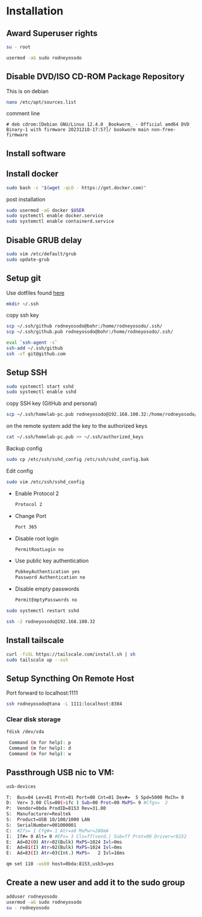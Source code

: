 # Installation

## Award Superuser rights

```bash
su - root
```

```bash
usermod -aG sudo rodneyosodo
```

## Disable DVD/ISO CD-ROM Package Repository

This is on debian

```bash
nano /etc/apt/sources.list
```

comment line

```list
# deb cdrom:[Debian GNU/Linux 12.4.0 _Bookworm_ - Official amd64 DVD Binary-1 with firmware 20231210-17:57]/ bookworm main non-free-firmware
```

## Install software

## Install docker

```bash
sudo bash -c "$(wget -qLO - https://get.docker.com)"
```

post installation

```bash
sudo usermod -aG docker $USER
sudo systemctl enable docker.service
sudo systemctl enable containerd.service
```

## Disable GRUB delay

```bash
sudo vim /etc/default/grub
sudo update-grub
```

## Setup git

Use dotfiles found [here](https://github.com/rodneyosodo/dotfiles/tree/main/config)

```bash
mkdir ~/.ssh
```

copy ssh key

```bash
scp ~/.ssh/github rodneyosodo@bohr:/home/rodneyosodo/.ssh/
scp ~/.ssh/github.pub rodneyosodo@bohr:/home/rodneyosodo/.ssh/
```

```bash
eval `ssh-agent -s`
ssh-add ~/.ssh/github
ssh -vT git@github.com
```

## Setup SSH

```bash
sudo systemctl start sshd
sudo systemctl enable sshd
```

copy SSH key (GitHub and personal)

```bash
scp ~/.ssh/homelab-pc.pub rodneyosodo@192.168.100.32:/home/rodneyosodo/.ssh/
```

on the remote system add the key to the authorized keys

```bash
cat ~/.ssh/homelab-pc.pub >> ~/.ssh/authorized_keys
```

Backup config

```bash
sudo cp /etc/ssh/sshd_config /etc/ssh/sshd_config.bak
```

Edit config

```bash
sudo vim /etc/ssh/sshd_config
```

- Enable Protocol 2

  ```bash
  Protocol 2
  ```

- Change Port

  ```bash
  Port 365
  ```

- Disable root login

  ```bash
  PermitRootLogin no
  ```

- Use public key authentication

  ```bash
  PubkeyAuthentication yes
  Password Authentication no
  ```

- Disable empty passwords

  ```bash
  PermitEmptyPasswords no
  ```

```bash
sudo systemctl restart sshd
```

```bash
ssh -2 rodneyosodo@192.168.100.32
```

## Install tailscale

```bash
curl -fsSL https://tailscale.com/install.sh | sh
sudo tailscale up --ssh
```

## Setup Syncthing On Remote Host

Port forward to localhost:1111

```bash
ssh rodneyosodo@tana -L 1111:localhost:8384
```

### Clear disk storage

```bash
fdisk /dev/sda
```

```bash
 Command (m for help): p
 Command (m for help): d
 Command (m for help): w
```

## Passthrough USB nic to VM:

```bash
usb-devices
```

```bash
T:  Bus=04 Lev=01 Prnt=01 Port=00 Cnt=01 Dev#=  5 Spd=5000 MxCh= 0
D:  Ver= 3.00 Cls=00(>ifc ) Sub=00 Prot=00 MxPS= 9 #Cfgs=  2
P:  Vendor=0bda ProdID=8153 Rev=31.00
S:  Manufacturer=Realtek
S:  Product=USB 10/100/1000 LAN
S:  SerialNumber=001000001
C:  #Ifs= 1 Cfg#= 1 Atr=a0 MxPwr=288mA
I:  If#= 0 Alt= 0 #EPs= 3 Cls=ff(vend.) Sub=ff Prot=00 Driver=r8152
E:  Ad=02(O) Atr=02(Bulk) MxPS=1024 Ivl=0ms
E:  Ad=81(I) Atr=02(Bulk) MxPS=1024 Ivl=0ms
E:  Ad=83(I) Atr=03(Int.) MxPS=   2 Ivl=16ms
```

```bash
qm set 110 -usb0 host=0bda:8153,usb3=yes
```

## Create a new user and add it to the sudo group

```bash
adduser rodneyosodo
usermod -aG sudo rodneyosodo
su - rodneyosodo
```
